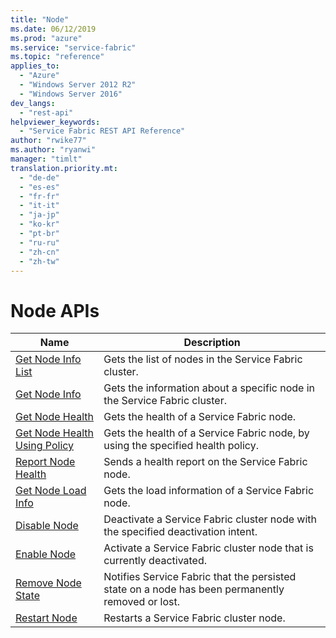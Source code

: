 ```yaml
---
title: "Node"
ms.date: 06/12/2019
ms.prod: "azure"
ms.service: "service-fabric"
ms.topic: "reference"
applies_to: 
  - "Azure"
  - "Windows Server 2012 R2"
  - "Windows Server 2016"
dev_langs: 
  - "rest-api"
helpviewer_keywords: 
  - "Service Fabric REST API Reference"
author: "rwike77"
ms.author: "ryanwi"
manager: "timlt"
translation.priority.mt: 
  - "de-de"
  - "es-es"
  - "fr-fr"
  - "it-it"
  - "ja-jp"
  - "ko-kr"
  - "pt-br"
  - "ru-ru"
  - "zh-cn"
  - "zh-tw"
---
```

# Node APIs

| Name | Description |
| --- | --- |
| [Get Node Info List](sfclient-v65-api-getnodeinfolist.md) | Gets the list of nodes in the Service Fabric cluster.<br/> |
| [Get Node Info](sfclient-v65-api-getnodeinfo.md) | Gets the information about a specific node in the Service Fabric cluster.<br/> |
| [Get Node Health](sfclient-v65-api-getnodehealth.md) | Gets the health of a Service Fabric node.<br/> |
| [Get Node Health Using Policy](sfclient-v65-api-getnodehealthusingpolicy.md) | Gets the health of a Service Fabric node, by using the specified health policy.<br/> |
| [Report Node Health](sfclient-v65-api-reportnodehealth.md) | Sends a health report on the Service Fabric node.<br/> |
| [Get Node Load Info](sfclient-v65-api-getnodeloadinfo.md) | Gets the load information of a Service Fabric node.<br/> |
| [Disable Node](sfclient-v65-api-disablenode.md) | Deactivate a Service Fabric cluster node with the specified deactivation intent.<br/> |
| [Enable Node](sfclient-v65-api-enablenode.md) | Activate a Service Fabric cluster node that is currently deactivated.<br/> |
| [Remove Node State](sfclient-v65-api-removenodestate.md) | Notifies Service Fabric that the persisted state on a node has been permanently removed or lost.<br/> |
| [Restart Node](sfclient-v65-api-restartnode.md) | Restarts a Service Fabric cluster node.<br/> |

